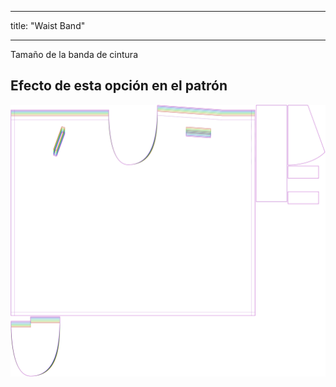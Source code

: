 - - -
title: "Waist Band"
- - -

Tamaño de la banda de cintura

## Efecto de esta opción en el patrón

![Esta imagen muestra el efecto de esta opción superponiendo varias variantes que tienen un valor diferente para esta opción](waralee_waistbandwidth_sample.svg "Effect of this option on the pattern")
